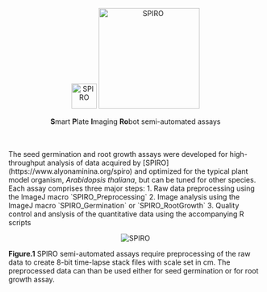 <p align="center">
  <img src="https://github.com/AlyonaMinina/Files_for_SPIRO_reps/blob/master/SPIRO.Hardware%20files/SPIRO%20logo.jpg?raw=true" height="50" title="SPIRO">
  <img src="https://github.com/AlyonaMinina/Files_for_SPIRO_reps/blob/master/SPIRO.Assays%20files/SPIRO%20text%20logo.png?raw=true" width="200" title="SPIRO">
</p>

<p align="center">
    <b>S</b>mart <b>P</b>late <b>I</b>maging <b>Ro</b>bot semi-automated assays
</p>

<br>
<br>
The seed germination and root growth assays were developed for high-throughput analysis of data acquired by [SPIRO](https://www.alyonaminina.org/spiro) and optimized for the typical plant model organism, <i>Arabidopsis thaliana</i>, but can be tuned for other species. 
<br>
Each assay comprises three major steps:
1. Raw data preprocessing using the ImageJ macro `SPIRO_Preprocessing`
2. Image analysis using the ImageJ macro `SPIRO_Germination` or `SPIRO_RootGrowth`
3. Quality control and anslysis of the quantitative data using the accompanying R scripts


  
  <p align="center">
  <img src="https://github.com/AlyonaMinina/Files_for_SPIRO_reps/blob/master/SPIRO.Assays%20files/spiro-assays-v1-resized.gif?raw=true" title="SPIRO">
  </p>
<b>Figure.1</b> SPIRO semi-automated assays require preprocessing of the raw data to create 8-bit time-lapse stack files with scale set in cm. The preprocessed data can than be used either for seed germination or for root growth assay.


